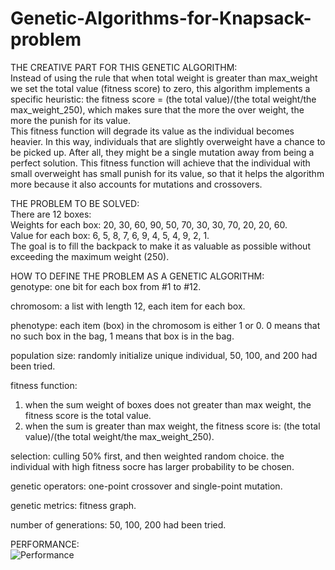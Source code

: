 # Genetic-Algorithms-for-Knapsack-problem
THE CREATIVE PART FOR THIS GENETIC ALGORITHM:\
Instead of using the rule that when total weight is greater than max_weight we set the total value (fitness score) to zero, this algorithm implements a specific heuristic: the fitness score = (the total value)/(the total weight/the max_weight_250), which makes sure that the more the over weight, the more the punish for its value.\
This fitness function will degrade its value as the individual becomes heavier. In this way, individuals that are slightly overweight have a chance to be picked up. After all, they might be a single mutation away from being a perfect solution. This fitness function will achieve that the individual with small overweight has small punish for its value, so that it helps the algorithm more because it also accounts for mutations and crossovers.

THE PROBLEM TO BE SOLVED:\
  There are 12 boxes:\
  Weights for each box: 20, 30, 60, 90, 50, 70, 30, 30, 70, 20, 20, 60.\
  Value for each box: 6, 5, 8, 7, 6, 9, 4, 5, 4, 9, 2, 1.\
  The goal is to fill the backpack to make it as valuable as possible without exceeding the maximum weight (250).

HOW TO DEFINE THE PROBLEM AS A GENETIC ALGORITHM:\
  genotype: one bit for each box from #1 to #12.

  chromosom: a list with length 12, each item for each box.

  phenotype: each item (box) in the chromosom is either 1 or 0. 0 means that no
             such box in the bag, 1 means that box is in the bag.

  population size: randomly initialize unique individual, 50, 100, and 200 had been tried.

  fitness function: 
  1. when the sum weight of boxes does not greater than max weight, the fitness score is the total value.
  2. when the sum is greater than max weight, the fitness score is: (the total value)/(the total weight/the max_weight_250).
  
  selection: culling 50% first, and then weighted random choice. 
            the individual with high fitness socre has larger probability to be chosen.

  genetic operators: one-point crossover and single-point mutation.

  genetic metrics: fitness graph.

  number of generations: 50, 100, 200 had been tried.
  
  PERFORMANCE:\
  ![Performance](https://github.com/yyyang719/Genetic-Algorithms-for-Knapsack-problem/assets/125943763/94deb059-46d7-42a4-a48c-069018a08b1d)
